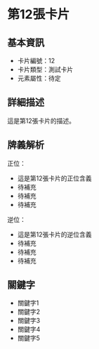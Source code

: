 # 第12張卡片

## 基本資訊
- 卡片編號：12
- 卡片類型：測試卡片
- 元素屬性：待定

## 詳細描述
這是第12張卡片的描述。

## 牌義解析
正位：
- 這是第12張卡片的正位含義
- 待補充
- 待補充
- 待補充

逆位：
- 這是第12張卡片的逆位含義
- 待補充
- 待補充
- 待補充

## 關鍵字
- 關鍵字1
- 關鍵字2
- 關鍵字3
- 關鍵字4
- 關鍵字5
